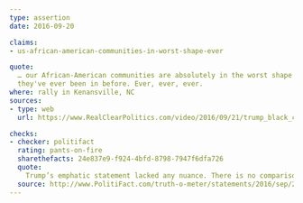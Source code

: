 ```yaml
---
type: assertion
date: 2016-09-20

claims:
- us-african-american-communities-in-worst-shape-ever

quote:
  … our African-American communities are absolutely in the worst shape
  they've ever been in before. Ever, ever, ever.
where: rally in Kenansville, NC
sources:
- type: web
  url: https://www.RealClearPolitics.com/video/2016/09/21/trump_black_communities_are_in_the_worst_shape_theyve_ever_been_in_ever_ever_ever.html

checks:
- checker: politifact
  rating: pants-on-fire
  sharethefacts: 24e837e9-f924-4bfd-8798-7947f6dfa726
  quote:
    Trump’s emphatic statement lacked any nuance. There is no comparison between the situation today and slavery, or the situation today and the Jim Crow era. Meanwhile, over the past half-century, African-Americans, despite consistently trailing whites, have made significant strides in life expectancy, educational attainment and other measures, and currently have unemployment and poverty rates that are near historical lows.
  source: http://www.PolitiFact.com/truth-o-meter/statements/2016/sep/22/donald-trump/trumps-pants-fire-claim-blacks-are-absolutely-wors/
---
```


